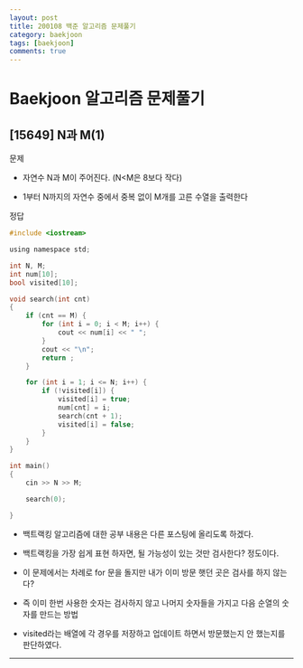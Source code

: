 ```yaml
---
layout: post
title: 200108 백준 알고리즘 문제풀기
category: baekjoon
tags: [baekjoon]
comments: true
---
```


# Baekjoon 알고리즘 문제풀기

## [15649] N과 M(1)

문제

- 자연수 N과 M이 주어진다. (N<M은 8보다 작다)

- 1부터 N까지의 자연수 중에서 중복 없이 M개를 고른 수열을 출력한다


정답
```c
#include <iostream>

using namespace std;

int N, M;
int num[10];
bool visited[10];

void search(int cnt)
{
	if (cnt == M) {
		for (int i = 0; i < M; i++) {
			cout << num[i] << " ";
		}
		cout << "\n";
		return ;
	}

	for (int i = 1; i <= N; i++) {
		if (!visited[i]) {
			visited[i] = true;
			num[cnt] = i;
			search(cnt + 1);
			visited[i] = false;
		}
	}
}

int main()
{
	cin >> N >> M;

	search(0);

}
```
- 백트랙킹 알고리즘에 대한 공부 내용은 다른 포스팅에 올리도록 하겠다.

- 백트랙킹을 가장 쉽게 표현 하자면, 될 가능성이 있는 것만 검사한다? 정도이다.

- 이 문제에서는 차례로 for 문을 돌지만 내가 이미 방문 햇던 곳은 검사를 하지 않는다?

- 즉 이미 한번 사용한 숫자는 검사하지 않고 나머지 숫자들을 가지고 다음 순열의 숫자를 만드는 방법

- visited라는 배열에 각 경우를 저장하고 업데이트 하면서 방문했는지 안 했는지를 판단하였다.

---
